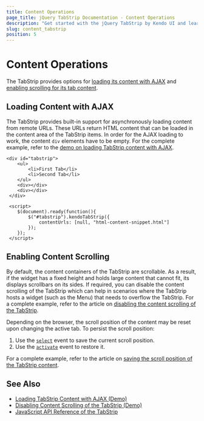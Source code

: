 ```yaml
---
title: Content Operations
page_title: jQuery TabStrip Documentation - Content Operations
description: "Get started with the jQuery TabStrip by Kendo UI and learn how to load its content with AJAX and implement scrolling for its content."
slug: content_tabstrip
position: 5
---
```


# Content Operations

The TabStrip provides options for [loading its content with AJAX](#loading-content-with-ajax) and [enabling scrolling for its tab content](#enabling-content-scrolling).

## Loading Content with AJAX

The TabStrip provides built-in support for asynchronously loading content from remote URLs. These URLs return HTML content that can be loaded in the content area of the TabStrip items. In order for the AJAX loading to work, the content `div` elements have to be empty. For the complete example, refer to the [demo on loading TabStrip content with AJAX](https://demos.telerik.com/kendo-ui/tabstrip/ajax).

    <div id="tabstrip">
        <ul>
            <li>First Tab</li>
            <li>Second Tab</li>
        </ul>
        <div></div>
        <div></div>
     </div>

     <script>
        $(document).ready(function(){
            $("#tabstrip").kendoTabStrip({
                contentUrls: [null, "html-content-snippet.html"]
            });
        });
     </script>

## Enabling Content Scrolling

By default, the content containers of the TabStrip are scrollable. As a result, if the widget has a fixed height and holds large content that cannot fit, its displays scrollbars on its sides. If required, you can disable the content scrolling of the TabStrip which can help in scenarios where the TabStrip hosts a widget (such as the Menu) that needs to overflow the TabStrip. For a complete example, refer to the article on [disabling the content scrolling of the TabStrip](/controls/tabstrip/how-to/disable-content-scrolling).

Depending on the browser, the scroll position of the content may be reset upon changing the active tab. To persist the scroll position:

1. Use the [`select`](/api/javascript/ui/tabstrip/events/select) event to save the current scroll position.
1. Use the [`activate`](/api/javascript/ui/tabstrip/events/activate) event to restore it.

For a complete example, refer to the article on [saving the scroll position of the TabStrip content](/controls/tabstrip/how-to/save-content-scroll-position).

## See Also

* [Loading TabStrip Content with AJAX (Demo)](https://demos.telerik.com/kendo-ui/tabstrip/ajax)
* [Disabling Content Scrolling of the TabStrip (Demo)](/controls/tabstrip/how-to/disable-content-scrolling)
* [JavaScript API Reference of the TabStrip](/api/javascript/ui/tabstrip)
